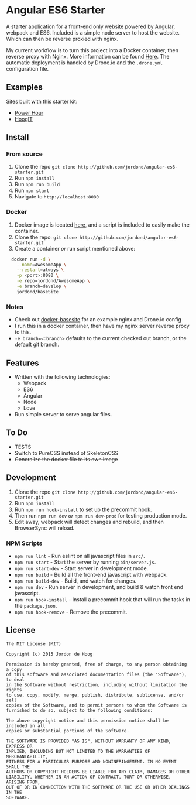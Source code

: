 # Angular ES6 Starter

A starter application for a front-end only website powered by Angular, webpack and ES6.  Included is a simple node server to host the website.  Which can then be reverse proxied with nginx.

My current workflow is to turn this project into a Docker container, then reverse proxy with Nginx.  More information can be found [Here](https://github.com/jordond/docker-baseSite).  The automatic deployment is handled by Drone.io and the `.drone.yml` configuration file.

## Examples

Sites built with this starter kit:

- [Power Hour](http://powerhourapp.ca)
- [HoogIT](http://hoogit.ca)

## Install

### From source

1. Clone the repo `git clone http://github.com/jordond/angular-es6-starter.git`
1. Run `npm install`
1. Run `npm run build`
1. Run `npm start`
1. Navigate to `http://localhost:8080`

### Docker

1. Docker image is located [here](https://github.com/jordond/docker-baseSite), and a script is included to easily make the container.
1. Clone the repo: `git clone http://github.com/jordond/angular-es6-starter.git`
1. Create a container *or* run script mentioned above:

```bash
  docker run -d \
    --name=AwesomeApp \
    --restart=always \
    -p <port>:8080 \
    -e repo=jordond/AwesomeApp \
    -e branch=develop \
    jordond/baseSite
```

### Notes

- Check out [docker-basesite](https://github.com/jordond/docker-baseSite) for an example nginx and Drone.io config
- I run this in a docker container, then have my nginx server reverse proxy to this.
- `-e branch=<:branch>` defaults to the current checked out branch, or the default git branch.

## Features

- Written with the following technologies:
  - Webpack
  - ES6
  - Angular
  - Node
  - Love
- Run simple server to serve angular files.

## To Do

- TESTS
- Switch to PureCSS instead of SkeletonCSS
- ~~Generalize the docker file to its own image~~

## Development

1. Clone the repo `git clone http://github.com/jordond/angular-es6-starter.git`
1. Run `npm install`
1. Run `npm run hook-install` to set up the precommit hook.
1. Then run `npm run dev` *or* `npm run dev-prod` for testing production mode.
1. Edit away, webpack will detect changes and rebuild, and then BrowserSync will reload.

### NPM Scripts

- `npm run lint`         - Run eslint on all javascript files in `src/`.
- `npm run start`        - Start the server by running `bin/server.js`.
- `npm run start-dev`    - Start server in development mode.
- `npm run build`        - Build all the front-end javascript with webpack.
- `npm run build-dev`    - Build, and watch for changes.
- `npm run dev`          - Run server in development, and build & watch front end javascript.
- `npm run hook-install` - Install a precommit hook that will run the tasks in the `package.json`.
- `npm run hook-remove`  - Remove the precommit.

## License

```text
The MIT License (MIT)

Copyright (c) 2015 Jordon de Hoog

Permission is hereby granted, free of charge, to any person obtaining a copy
of this software and associated documentation files (the "Software"), to deal
in the Software without restriction, including without limitation the rights
to use, copy, modify, merge, publish, distribute, sublicense, and/or sell
copies of the Software, and to permit persons to whom the Software is
furnished to do so, subject to the following conditions:

The above copyright notice and this permission notice shall be included in all
copies or substantial portions of the Software.

THE SOFTWARE IS PROVIDED "AS IS", WITHOUT WARRANTY OF ANY KIND, EXPRESS OR
IMPLIED, INCLUDING BUT NOT LIMITED TO THE WARRANTIES OF MERCHANTABILITY,
FITNESS FOR A PARTICULAR PURPOSE AND NONINFRINGEMENT. IN NO EVENT SHALL THE
AUTHORS OR COPYRIGHT HOLDERS BE LIABLE FOR ANY CLAIM, DAMAGES OR OTHER
LIABILITY, WHETHER IN AN ACTION OF CONTRACT, TORT OR OTHERWISE, ARISING FROM,
OUT OF OR IN CONNECTION WITH THE SOFTWARE OR THE USE OR OTHER DEALINGS IN THE
SOFTWARE.
```
